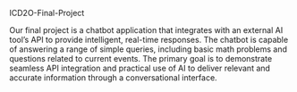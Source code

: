 ICD2O-Final-Project

Our final project is a chatbot application that integrates with an external AI tool’s API to provide intelligent, real-time responses. The chatbot is capable of answering a range of simple queries, including basic math problems and questions related to current events. The primary goal is to demonstrate seamless API integration and practical use of AI to deliver relevant and accurate information through a conversational interface.
